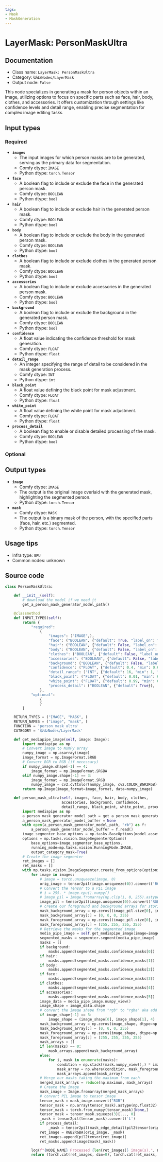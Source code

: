 ```yaml
---
tags:
- Mask
- MaskGeneration
---
```


# LayerMask: PersonMaskUltra
## Documentation
- Class name: `LayerMask: PersonMaskUltra`
- Category: `😺dzNodes/LayerMask`
- Output node: `False`

This node specializes in generating a mask for person objects within an image, utilizing options to focus on specific parts such as face, hair, body, clothes, and accessories. It offers customization through settings like confidence levels and detail range, enabling precise segmentation for complex image editing tasks.
## Input types
### Required
- **`images`**
    - The input images for which person masks are to be generated, serving as the primary data for segmentation.
    - Comfy dtype: `IMAGE`
    - Python dtype: `torch.Tensor`
- **`face`**
    - A boolean flag to include or exclude the face in the generated person mask.
    - Comfy dtype: `BOOLEAN`
    - Python dtype: `bool`
- **`hair`**
    - A boolean flag to include or exclude hair in the generated person mask.
    - Comfy dtype: `BOOLEAN`
    - Python dtype: `bool`
- **`body`**
    - A boolean flag to include or exclude the body in the generated person mask.
    - Comfy dtype: `BOOLEAN`
    - Python dtype: `bool`
- **`clothes`**
    - A boolean flag to include or exclude clothes in the generated person mask.
    - Comfy dtype: `BOOLEAN`
    - Python dtype: `bool`
- **`accessories`**
    - A boolean flag to include or exclude accessories in the generated person mask.
    - Comfy dtype: `BOOLEAN`
    - Python dtype: `bool`
- **`background`**
    - A boolean flag to include or exclude the background in the generated person mask.
    - Comfy dtype: `BOOLEAN`
    - Python dtype: `bool`
- **`confidence`**
    - A float value indicating the confidence threshold for mask generation.
    - Comfy dtype: `FLOAT`
    - Python dtype: `float`
- **`detail_range`**
    - An integer specifying the range of detail to be considered in the mask generation process.
    - Comfy dtype: `INT`
    - Python dtype: `int`
- **`black_point`**
    - A float value defining the black point for mask adjustment.
    - Comfy dtype: `FLOAT`
    - Python dtype: `float`
- **`white_point`**
    - A float value defining the white point for mask adjustment.
    - Comfy dtype: `FLOAT`
    - Python dtype: `float`
- **`process_detail`**
    - A boolean flag to enable or disable detailed processing of the mask.
    - Comfy dtype: `BOOLEAN`
    - Python dtype: `bool`
### Optional
## Output types
- **`image`**
    - Comfy dtype: `IMAGE`
    - The output is the original image overlaid with the generated mask, highlighting the segmented person.
    - Python dtype: `torch.Tensor`
- **`mask`**
    - Comfy dtype: `MASK`
    - The output is a binary mask of the person, with the specified parts (face, hair, etc.) segmented.
    - Python dtype: `torch.Tensor`
## Usage tips
- Infra type: `GPU`
- Common nodes: unknown


## Source code
```python
class PersonMaskUltra:

    def __init__(self):
        # download the model if we need it
        get_a_person_mask_generator_model_path()

    @classmethod
    def INPUT_TYPES(self):
        return {
            "required":
                {
                    "images": ("IMAGE",),
                    "face": ("BOOLEAN", {"default": True, "label_on": "enabled", "label_off": "disabled"}),
                    "hair": ("BOOLEAN", {"default": False, "label_on": "enabled", "label_off": "disabled"}),
                    "body": ("BOOLEAN", {"default": False, "label_on": "enabled", "label_off": "disabled"}),
                    "clothes": ("BOOLEAN", {"default": False, "label_on": "enabled", "label_off": "disabled"}),
                    "accessories": ("BOOLEAN", {"default": False, "label_on": "enabled", "label_off": "disabled"}),
                    "background": ("BOOLEAN", {"default": False, "label_on": "enabled", "label_off": "disabled"}),
                    "confidence": ("FLOAT", {"default": 0.4, "min": 0.05, "max": 0.95, "step": 0.01},),
                    "detail_range": ("INT", {"default": 16, "min": 1, "max": 256, "step": 1}),
                    "black_point": ("FLOAT", {"default": 0.01, "min": 0.01, "max": 0.98, "step": 0.01}),
                    "white_point": ("FLOAT", {"default": 0.99, "min": 0.02, "max": 0.99, "step": 0.01}),
                    "process_detail": ("BOOLEAN", {"default": True}),
                },
            "optional":
                {
                }
        }

    RETURN_TYPES = ("IMAGE", "MASK", )
    RETURN_NAMES = ("image", "mask", )
    FUNCTION = 'person_mask_ultra'
    CATEGORY = '😺dzNodes/LayerMask'

    def get_mediapipe_image(self, image: Image):
        import mediapipe as mp
        # Convert image to NumPy array
        numpy_image = np.asarray(image)
        image_format = mp.ImageFormat.SRGB
        # Convert BGR to RGB (if necessary)
        if numpy_image.shape[-1] == 4:
            image_format = mp.ImageFormat.SRGBA
        elif numpy_image.shape[-1] == 3:
            image_format = mp.ImageFormat.SRGB
            numpy_image = cv2.cvtColor(numpy_image, cv2.COLOR_BGR2RGB)
        return mp.Image(image_format=image_format, data=numpy_image)

    def person_mask_ultra(self, images, face, hair, body, clothes,
                          accessories, background, confidence,
                          detail_range, black_point, white_point, process_detail):
        import mediapipe as mp
        a_person_mask_generator_model_path = get_a_person_mask_generator_model_path()
        a_person_mask_generator_model_buffer = None
        with open(a_person_mask_generator_model_path, "rb") as f:
            a_person_mask_generator_model_buffer = f.read()
        image_segmenter_base_options = mp.tasks.BaseOptions(model_asset_buffer=a_person_mask_generator_model_buffer)
        options = mp.tasks.vision.ImageSegmenterOptions(
            base_options=image_segmenter_base_options,
            running_mode=mp.tasks.vision.RunningMode.IMAGE,
            output_category_mask=True)
        # Create the image segmenter
        ret_images = []
        ret_masks = []
        with mp.tasks.vision.ImageSegmenter.create_from_options(options) as segmenter:
            for image in images:
                # image = torch.unsqueeze(image, 0)
                orig_image = tensor2pil(image.unsqueeze(0)).convert('RGB')
                # Convert the Tensor to a PIL image
                # i = 255. * image.cpu().numpy()
                # image_pil = Image.fromarray(np.clip(i, 0, 255).astype(np.uint8))
                image_pil = tensor2pil(image.unsqueeze(0)).convert('RGB')
                # create our foreground and background arrays for storing the mask results
                mask_background_array = np.zeros((image_pil.size[0], image_pil.size[1], 4), dtype=np.uint8)
                mask_background_array[:] = (0, 0, 0, 255)
                mask_foreground_array = np.zeros((image_pil.size[0], image_pil.size[1], 4), dtype=np.uint8)
                mask_foreground_array[:] = (255, 255, 255, 255)
                # Retrieve the masks for the segmented image
                media_pipe_image = self.get_mediapipe_image(image=image_pil)
                segmented_masks = segmenter.segment(media_pipe_image)
                masks = []
                if background:
                    masks.append(segmented_masks.confidence_masks[0])
                if hair:
                    masks.append(segmented_masks.confidence_masks[1])
                if body:
                    masks.append(segmented_masks.confidence_masks[2])
                if face:
                    masks.append(segmented_masks.confidence_masks[3])
                if clothes:
                    masks.append(segmented_masks.confidence_masks[4])
                if accessories:
                    masks.append(segmented_masks.confidence_masks[5])
                image_data = media_pipe_image.numpy_view()
                image_shape = image_data.shape
                # convert the image shape from "rgb" to "rgba" aka add the alpha channel
                if image_shape[-1] == 3:
                    image_shape = (image_shape[0], image_shape[1], 4)
                mask_background_array = np.zeros(image_shape, dtype=np.uint8)
                mask_background_array[:] = (0, 0, 0, 255)
                mask_foreground_array = np.zeros(image_shape, dtype=np.uint8)
                mask_foreground_array[:] = (255, 255, 255, 255)
                mask_arrays = []
                if len(masks) == 0:
                    mask_arrays.append(mask_background_array)
                else:
                    for i, mask in enumerate(masks):
                        condition = np.stack((mask.numpy_view(),) * image_shape[-1], axis=-1) > confidence
                        mask_array = np.where(condition, mask_foreground_array, mask_background_array)
                        mask_arrays.append(mask_array)
                # Merge our masks taking the maximum from each
                merged_mask_arrays = reduce(np.maximum, mask_arrays)
                # Create the image
                mask_image = Image.fromarray(merged_mask_arrays)
                # convert PIL image to tensor image
                tensor_mask = mask_image.convert("RGB")
                tensor_mask = np.array(tensor_mask).astype(np.float32) / 255.0
                tensor_mask = torch.from_numpy(tensor_mask)[None,]
                tensor_mask = tensor_mask.squeeze(3)[..., 0]
                _mask = tensor2pil(tensor_mask).convert('L')
                if process_detail:
                    _mask = tensor2pil(mask_edge_detail(pil2tensor(orig_image), pil2tensor(_mask), detail_range, black_point, white_point))
                ret_image = RGB2RGBA(orig_image, _mask)
                ret_images.append(pil2tensor(ret_image))
                ret_masks.append(image2mask(_mask))

            log(f"{NODE_NAME} Processed {len(ret_images)} image(s).", message_type='finish')
            return (torch.cat(ret_images, dim=0), torch.cat(ret_masks, dim=0),)

```
